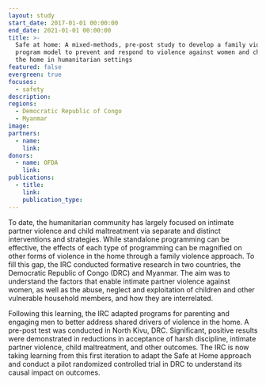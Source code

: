 ```yaml
---
layout: study
start_date: 2017-01-01 00:00:00
end_date: 2021-01-01 00:00:00
title: >-
  Safe at home: A mixed-methods, pre-post study to develop a family violence
  program model to prevent and respond to violence against women and children in
  the home in humanitarian settings
featured: false
evergreen: true
focuses:
  - safety
description:
regions:
  - Democratic Republic of Congo
  - Myanmar
image:
partners:
  - name:
    link:
donors:
  - name: OFDA
    link:
publications:
  - title:
    link:
    publication_type:
---
```


To date, the humanitarian community has largely focused on intimate partner violence and child maltreatment via separate and distinct interventions and strategies. While standalone programming can be effective, the effects of each type of programming can be magnified on other forms of violence in the home through a family violence approach. To fill this gap, the IRC conducted formative research in two countries, the Democratic Republic of Congo (DRC) and Myanmar. The aim was to understand the factors that enable intimate partner violence against women, as well as the abuse, neglect and exploitation of children and other vulnerable household members, and how they are interrelated.

Following this learning, the IRC adapted programs for parenting and engaging men to better address shared drivers of violence in the home. A pre-post test was conducted in North Kivu, DRC. Significant, positive results were demonstrated in reductions in acceptance of harsh discipline, intimate partner violence, child maltreatment, and other outcomes. The IRC is now taking learning from this first iteration to adapt the Safe at Home approach and conduct a pilot randomized controlled trial in DRC to understand its causal impact on outcomes.